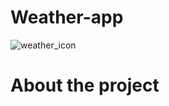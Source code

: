 # Weather-app
![weather_icon](https://user-images.githubusercontent.com/117686212/229589261-bcf88f74-eda4-4732-aa79-a66b5fd92ca8.gif)
# About the project

